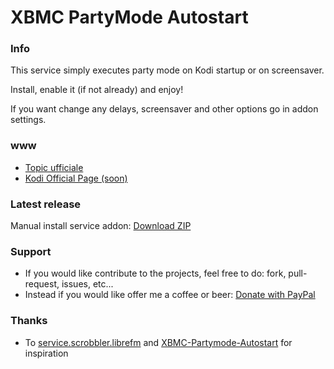 XBMC PartyMode Autostart
=====================

### Info
This service simply executes party mode on Kodi startup or on screensaver.

Install, enable it (if not already) and enjoy!

If you want change any delays, screensaver and other options go in addon settings.

### www
* [Topic ufficiale](http://forum.xbmc.org/showthread.php?tid=203290)
* [Kodi Official Page (soon)](http://addons.xbmc.org/show/service.partymode.autostart/)

### Latest release
Manual install service addon: [Download ZIP](https://github.com/elbowz/partymode-autostart-xbmc-service/archive/master.zip)

### Support
* If you would like contribute to the projects, feel free to do: fork, pull-request, issues, etc...
* Instead if you would like offer me a coffee or beer: [Donate with PayPal](https://www.paypal.com/cgi-bin/webscr?cmd=_donations&business=muttley%2ebd%40gmail%2ecom&lc=IT&item_name=XBMC%20PartyMode%20Autostart%20%28muttley%29&item_number=partymode%20autostart&currency_code=EUR&bn=PP%2dDonationsBF%3abtn_donate_LG%2egif%3aNonHosted)

### Thanks
* To [service.scrobbler.librefm](http://github.com/XBMC-Addons/service.scrobbler.librefm) and [XBMC-Partymode-Autostart](http://github.com/mindrunner/XBMC-Partymode-Autostart) for inspiration
